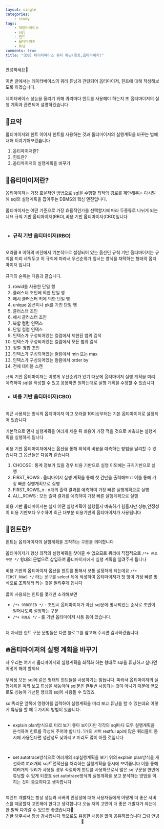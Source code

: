 ```yaml
---
layout: single
categories:
    - study
tags:
    - 데이터베이스
    - sql
    - 힌트
    - 옵티마이저
    - 튜닝
comments: true
title: "[DB] 데이터베이스 쿼리 튜닝(힌트,옵티마이저)"
---
```


안녕하세요👋<br>
<br>
이번 글에서는 데이터베이스의 쿼리 튜닝과 관련되어 옵티마이저, 힌트에 대해 작성해보도록 하겠습니다.<br>
<br>
데이터베이스 성능을 올리기 위해 쿼리마다 힌트를 사용해야 하는지 또 옵티마이저의 실행 계획과 관련되어 설명하겠습니다

## 🙏요약
옵티마이저와 힌트 이어서 힌트를 사용하는 것과 옵티마이저의 실행계획을 바꾸는 법에 대해 이야기해보겠습니다<br>

1. 옵티마이저란?
2. 힌트란?
3. 옵티마이저의 실행계획을 바꾸기

## 📝옵티마이저란?

옵티마이저는 가장 효율적인 방법으로 sql을 수행할 최적의 경로를 제안해주는 다시말해 sql의 실행계획을 잡아주는 DBMS의 핵심 엔진입니다.<br>
<br>
옵티마이저는 어떤 기준으로 가장 효율적인가를 선택할지에 따라 두종류로 나뉘게 되는데요 규칙 기반 옵티마이저(RBO),비용 기반 옵티마이저(CBO)입니다<br>
<br>

- ### 규칙 기반 옵티마이저(RBO)
<br>
오라클 8 이하의 버전에서 기본적으로 설정되어 있는 옵션인 규칙 기반 옵티마이저는 규칙을 미리 세워두고 이 규칙에 따라서 우선순위가 앞서는 방식을 채택하는 형태의 옵티마이저 입니다.<br>
<br>
규칙의 순위는 다음과 같습니다.<br>

1. rowid를 사용한 단일 행
2. 클러스터 조인에 의한 단일 행
3. 해시 클러스터 키에 의한 단일 행
4. unique 옵션이나 pk를 가진 단일 행
5. 클러스터 조인
6. 해시 클러스터 조인
7. 복합 컬럼 인덱스
8. 단일 컬럼 인덱스
9. 인덱스가 구성되어있는 컬럼에서 제한된 범위 검색
10. 인덱스가 구성되어있는 컬럼에서 모든 범위 검색
11. 정렬-병합 조인
12. 인덱스가 구성되어있는 컬럼에서 min 또는 max
13. 인덱스가 구성되어있는 컬럼에서 order by
14. 전체 테이블 스캔

규칙 기반 옵티마이저는 이렇게 우선순위가 있기 때문에 옵티마이저 실행 계획을 미리 예측하여 sql을 작성할 수 있고 응용하면 원하는대로 실행 계획을 수정할 수 있습니다<br>

- ### 비용 기반 옵티마이저(CBO)
<br>
최근 사용되는 방식의 옵티마이저 이고 오라클 10이상부터는 기본 옵티마이저로 설정되어 있습니다<br>
<br>
기본적으로 먼저 실행계획을 여러개 세운 뒤 비용이 가장 적을 것으로 예측되는 실행계획을 실행하게 됩니다<br>
<br>
비용 기반 옵티마이저에서는 옵션을 통해 최적의 비용을 예측하는 방법을 달리할 수 있습니다 그 옵션들은 다음과 같습니다.<br>

1. CHOOSE : 통계 정보가 있을 경우 비용 기반으로 실행 이외에는 규칙기반으로 실행
2. FIRST_ROWS : 옵티마이저 실행 계획을 통해 첫 건만을 출력해보고 이를 통해 가장 빠른 실행계획으로 실행
3. FIRST_ROWS_n : n개의 출력 결과를 예측하여 가장 빠른 실행계획으로 실행
4. ALL_ROWS : 모든 출력 결과를 예측하여 가장 빠른 실행계획으로 실행

비용 기반 옵티마이저는 실제 어떤 실행계획이 실행될지 예측하기 힘들지만 성능,안정성이 비용 기반보다 우수하여 최근 대부분 비용기반의 옵티마이저가 사용됩니다<br>

## 📔힌트란?
힌트는 옵티마이저의 실행계획을 조작하는 구문을 의미합니다<br>
<br>
옵티마이저가 항상 최적의 실행계획을 찾아줄 수 없으므로 쿼리에 직접적으로 `/*+ 힌트구문 */` 형태의 문법으로 삽입하여 옵티마이저에게 실행 계획을 알려주게 됩니다<br>
<br>
비용 기반의 옵티마이저 옵션을 힌트를 통해서 보통 설정하게 되는데요 `/*+ FIRST_ROWS */` 라는 문구를 select 뒤에 작성하여 옵티마이저가 첫 행이 가장 빠른 방식으로 조회해라 라는 것을 알려주게 됩니다<br>
<br>
많이 사용되는 힌트를 몇개만 소개해보면<br>

- `/*+ ORDERED */` - 조인시 옵티마이저가 아닌 sql문에 명시되있는 순서로 조인이 일어나도록 설정하는 구문
- `/*+ RULE */`  - 룰 기반 옵티마이저 사용
등이 있습니다.<br>
<br>
더 자세한 힌트 구문 문법들은 다른 블로그를 참고해 주시면 감사하겠습니다.<br>

## 🔥옵티마이저의 실행 계획을 바꾸기
자 우리는 여기서 옵티마이저의 실행계획을 최적화 하는 형태로 sql을 튜닝하고 싶다면 어떻게 해야 할까요<br>
<br>
무작정 모든 sql에 같은 형태의 힌트들을 사용하기는 힘듭니다. 따라서 옵티마이저의 실행계획을 미리 보고 튜닝을 해놓아야 sql문은 한두번 사용되는 것이 아니기 때문에 앞으로도 성능이 개선된 형태의 sql이 사용될 수 있겠죠<br>
<br>
sql쿼리문 앞쪽에 명령어를 입력하여 실행계획을 미리 보고 튜닝을 할 수 있는데요 이렇게 튜닝을 할 때 두가지의 방법이 있습니다.<br>
<br>

- explain plan방식으로 미리 보기
좋아 보이지만 각각의 sql마다 모두 실행계획을 분석하여 힌트를 작성해 주어야 합니다. 1개의 서버 restful api에 많은 쿼리들이 동시에 사용된다면 생산성도 낮아지고 머리도 많이 아플 것입니다<br>
<br>

- set autotrace방식으로 여러개의 sql실행계획을 보기
위의 explain plan방식을 개선하여 여러개의 sql트랜잭션을 처리하는 실행계획을 동시에 보여줍니다 이를 통해 여러개의 쿼리가 사용될 경우 적절하게 힌트를 사용하므로서 많은 sql구문을 한번에 튜닝할 수 있게 되겠죠 set autotrace방식의 실행계획을 보고 분석하는 방법을 익히는 것이 중요하다고 생각합니다<br>
<br>
백엔드 개발자는 항상 성능과 서버의 안정성에 대해 사용자들에게 어떻게 더 좋은 서비스를 제공할지 고민해야 한다고 생각합니다 오늘 저의 고민이 더 좋은 개발자가 되는데 한 발짝 다가갈 수 있으면 좋겠습니다🙂<br>

<center>긴글 봐주셔서 항상 감사합니다 앞으로도 유용한 내용을 많이 공유하겠습니다 그럼 안녕 👋</center>








